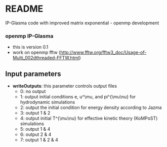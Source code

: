 # README #

IP-Glasma code with improved matrix exponential - openmp development


### openmp IP-Glasma ###

 * this is version 0.1
 * work on openmp fftw (http://www.fftw.org/fftw3_doc/Usage-of-Multi_002dthreaded-FFTW.html)
 
 
## Input parameters

 - **writeOutputs**: this parameter controls output files
 	- 0: no output
 	- 1: output initial conditions e, u^\mu, and pi^{\mu\nu} for hydrodynamic simulations
 	- 2: output the initial condition for energy density according to Jazma
 	- 3: output 1 & 2
 	- 4: output initial T^{\mu\nu} for effective kinetic theory (KoMPoST) simulations
 	- 5: output 1 & 4
 	- 6: output 2 & 4
 	- 7: output 1 & 2 & 4
 
 
 